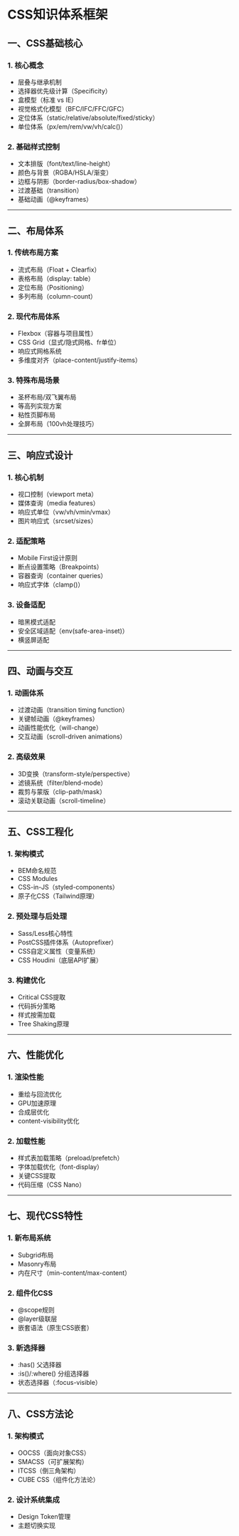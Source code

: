 # CSS知识体系框架

## 一、CSS基础核心
### 1. 核心概念
- 层叠与继承机制
- 选择器优先级计算（Specificity）
- 盒模型（标准 vs IE）
- 视觉格式化模型（BFC/IFC/FFC/GFC）
- 定位体系（static/relative/absolute/fixed/sticky）
- 单位体系（px/em/rem/vw/vh/calc()）

### 2. 基础样式控制
- 文本排版（font/text/line-height）
- 颜色与背景（RGBA/HSLA/渐变）
- 边框与阴影（border-radius/box-shadow）
- 过渡基础（transition）
- 基础动画（@keyframes）

---

## 二、布局体系
### 1. 传统布局方案
- 流式布局（Float + Clearfix）
- 表格布局（display: table）
- 定位布局（Positioning）
- 多列布局（column-count）

### 2. 现代布局体系
- Flexbox（容器与项目属性）
- CSS Grid（显式/隐式网格、fr单位）
- 响应式网格系统
- 多维度对齐（place-content/justify-items）

### 3. 特殊布局场景
- 圣杯布局/双飞翼布局
- 等高列实现方案
- 粘性页脚布局
- 全屏布局（100vh处理技巧）

---

## 三、响应式设计
### 1. 核心机制
- 视口控制（viewport meta）
- 媒体查询（media features）
- 响应式单位（vw/vh/vmin/vmax）
- 图片响应式（srcset/sizes）

### 2. 适配策略
- Mobile First设计原则
- 断点设置策略（Breakpoints）
- 容器查询（container queries）
- 响应式字体（clamp()）

### 3. 设备适配
- 暗黑模式适配
- 安全区域适配（env(safe-area-inset)）
- 横竖屏适配

---

## 四、动画与交互
### 1. 动画体系
- 过渡动画（transition timing function）
- 关键帧动画（@keyframes）
- 动画性能优化（will-change）
- 交互动画（scroll-driven animations）

### 2. 高级效果
- 3D变换（transform-style/perspective）
- 滤镜系统（filter/blend-mode）
- 裁剪与蒙版（clip-path/mask）
- 滚动关联动画（scroll-timeline）

---

## 五、CSS工程化
### 1. 架构模式
- BEM命名规范
- CSS Modules
- CSS-in-JS（styled-components）
- 原子化CSS（Tailwind原理）

### 2. 预处理与后处理
- Sass/Less核心特性
- PostCSS插件体系（Autoprefixer）
- CSS自定义属性（变量系统）
- CSS Houdini（底层API扩展）

### 3. 构建优化
- Critical CSS提取
- 代码拆分策略
- 样式按需加载
- Tree Shaking原理

---

## 六、性能优化
### 1. 渲染性能
- 重绘与回流优化
- GPU加速原理
- 合成层优化
- content-visibility优化

### 2. 加载性能
- 样式表加载策略（preload/prefetch）
- 字体加载优化（font-display）
- 关键CSS提取
- 代码压缩（CSS Nano）

---

## 七、现代CSS特性
### 1. 新布局系统
- Subgrid布局
- Masonry布局
- 内在尺寸（min-content/max-content）

### 2. 组件化CSS
- @scope规则
- @layer级联层
- 嵌套语法（原生CSS嵌套）

### 3. 新选择器
- :has() 父选择器
- :is()/:where() 分组选择器
- 状态选择器（:focus-visible）

---

## 八、CSS方法论
### 1. 架构模式
- OOCSS（面向对象CSS）
- SMACSS（可扩展架构）
- ITCSS（倒三角架构）
- CUBE CSS（组件化方法论）

### 2. 设计系统集成
- Design Token管理
- 主题切换实现